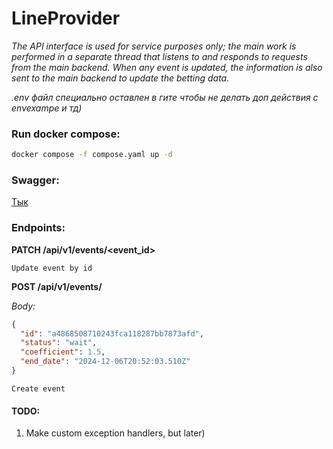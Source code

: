 # LineProvider
*The API interface is used for service purposes only; the main work is performed in a separate thread that listens to and responds to requests from the main backend. When any event is updated, the information is also sent to the main backend to update the betting data.*

*.env файл специально оставлен в гите чтобы не делать доп действия с envexampe и тд)*

### Run docker compose:
```bash
docker compose -f compose.yaml up -d
```

### Swagger:
[Тык](http://127.0.0.1:9000/api/v1/docs#)

### Endpoints:
**PATCH /api/v1/events/<event_id>**
```
Update event by id
```

**POST /api/v1/events/**

*Body:*
```json
{
  "id": "a4868508710243fca118287bb7873afd",
  "status": "wait",
  "coefficient": 1.5,
  "end_date": "2024-12-06T20:52:03.510Z"
}
```
```
Create event
```

#### TODO: 
1. Make custom exception handlers, but later)